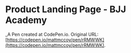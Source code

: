 # Product Landing Page - BJJ Academy
 _A Pen created at CodePen.io. Original URL: [https://codepen.io/mattmccoy/pen/rRMWWK](https://codepen.io/mattmccoy/pen/rRMWWK).

 